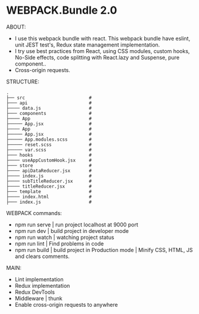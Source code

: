 # WEBPACK.Bundle 2.0

  ABOUT:
  - I use this webpack bundle with react. This webpack bundle have eslint, unit JEST test's, Redux state management implementation.
  - I try use best practices from React, using CSS modules, custom hooks, No-Side effects, code splitting with React.lazy and Suspense, pure component..
  - Cross-origin requests.
  
  STRUCTURE:
  
    .
    ├── src                        #
    ├─── api                       # 
    ├──── data.js                  #
    ├─── components                #
    ├──── App                      #
    ├───── App.jsx                 #
    ├──── App                      #
    ├───── App.jsx                 #
    ├───── App.modules.scss        #
    ├───── reset.scss              #
    ├───── var.scss                #
    ├─── hooks                     #
    ├──── useAppCustomHook.jsx     #
    ├─── store                     #
    ├──── apiDataReducer.jsx       #
    ├──── index.js                 #
    ├──── subTitleReducer.jsx      #
    ├──── titleReducer.jsx         #
    ├─── template                  #
    ├──── index.html               #
    ├─── index.js                  #


  WEBPACK commands:
  - npm run serve | run project localhost at 9000 port
  - npm run dev   | build project in developer mode
  - npm run watch | watching project status
  - npm run lint  | Find problems in code
  - npm run build | build project in Production mode | Minify CSS, HTML, JS and clears comments.

  MAIN:
  - Lint implementation
  - Redux implementation
  - Redux DevTools
  - Middleware | thunk 
  - Enable cross-origin requests to anywhere

  
